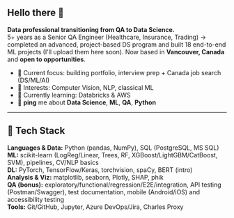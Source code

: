 ## Hello there 👋

**Data professional transitioning from QA to Data Science.**  
5+ years as a Senior QA Engineer (Healthcare, Insurance, Trading) → completed an advanced, project-based DS program and built 18 end-to-end ML projects (I'll upload them here soon). 
Now based in **Vancouver, Canada** and **open to opportunities**.

- 🔭 Current focus: building portfolio, interview prep + Canada job search (DS/ML/AI)
- 🎯 Interests: Computer Vision, NLP, classical ML
- 🌱 Currently learning: Databricks & AWS
- 💬 **ping** me about **Data Science**, **ML**, **QA**, **Python**

---

## 🧰 Tech Stack

**Languages & Data:** Python (pandas, NumPy), SQL (PostgreSQL, MS SQL)  
**ML:** scikit-learn (LogReg/Linear, Trees, RF, XGBoost/LightGBM/CatBoost, SVM), pipelines, CV/NLP basics  
**DL:** PyTorch, TensorFlow/Keras, torchvision, spaCy, BERT (intro)  
**Analysis & Viz:** matplotlib, seaborn, Plotly, SHAP, phik  
**QA (bonus):** exploratory/functional/regression/E2E/integration, API testing (Postman/Swagger), test documentation, mobile (Android/iOS) and accessibility testing  
**Tools:** Git/GitHub, Jupyter, Azure DevOps/Jira, Charles Proxy
